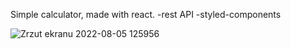 Simple calculator, made with react. -rest API -styled-components

![Zrzut ekranu 2022-08-05 125956](https://user-images.githubusercontent.com/109136083/183065449-3f558a95-c854-40fc-adc2-493d81ebd2d8.png)
